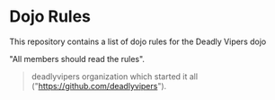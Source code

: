 Dojo Rules
==========

This repository contains a list of dojo rules for the Deadly Vipers dojo

"All members should read the rules".

> deadlyvipers organization which started it all ("https://github.com/deadlyvipers").


